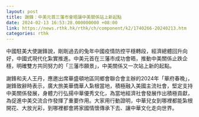 ```yaml
---
layout: post
title: 謝鋒：中美元首三藩市會晤讓中美關係站上新起點
date: 2024-02-13 16:53:28.000000000 +08:00
link: https://news.rthk.hk/rthk/ch/component/k2/1740266-20240213.htm
categories: rthk
---
```


中國駐美大使謝鋒說，剛剛過去的兔年中國疫情防控平穩轉段，經濟總體回升向好，中國式現代化紮實推進。中美元首在三藩市成功會晤，推動中美關係止跌企穩，明確雙方共同努力的「三藩市願景」，中美關係又一次站上新的起點。

謝鋒和夫人王丹，應邀出席華盛頓地區同鄉會聯合會主辦的2024年「華府春晚」，謝鋒致辭時表示，廣大旅美華僑華人紮根當地，積極融入美國主流社會，堅定支持中美關係發展，身體力行弘揚中華優秀文化，為當地經濟社會發展作出積極貢獻，為促進中美交流合作發揮了重要作用。大家用行動證明，中華兒女到哪裡都能紮根開花、大放光彩，到哪裡都會將家國情懷傳承下去、讓中華文化走向世界。
